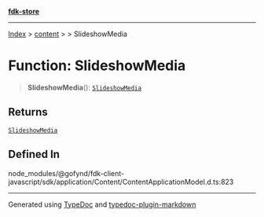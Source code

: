 [**fdk-store**](../../../README.md)
***

[Index](../../../API.md) > [content](../../README.md) > [<internal>](../README.md) > SlideshowMedia

# Function: SlideshowMedia

> **SlideshowMedia**(): [`SlideshowMedia`](../type-aliases/type-alias.SlideshowMedia.md)

## Returns

[`SlideshowMedia`](../type-aliases/type-alias.SlideshowMedia.md)

## Defined In

node\_modules/@gofynd/fdk-client-javascript/sdk/application/Content/ContentApplicationModel.d.ts:823

***
Generated using [TypeDoc](https://typedoc.org/) and [typedoc-plugin-markdown](https://www.npmjs.com/package/typedoc-plugin-markdown)
